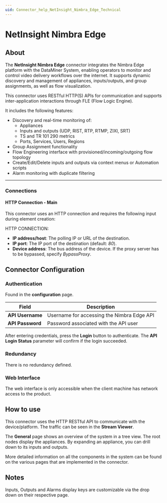 ```yaml
---
uid: Connector_help_NetInsight_Nimbra_Edge_Technical
---
```


# NetInsight Nimbra Edge

## About

The **NetInsight Nimbra Edge** connector integrates the Nimbra Edge platform with the DataMiner System, enabling operators to monitor and control video delivery workflows over the internet. It supports dynamic discovery and management of appliances, inputs/outputs, and group assignments, as well as flow visualization.

This connector uses RESTful HTTP(S) APIs for communication and supports inter-application interactions through FLE (Flow Logic Engine).

It includes the following features:

- Discovery and real-time monitoring of:
  - Appliances
  - Inputs and outputs (UDP, RIST, RTP, RTMP, ZIXI, SRT)
  - TS and TR 101 290 metrics
  - Ports, Services, Users, Regions
- Group Assignment functionality
- Flow Engineering interface with provisioned/incoming/outgoing flow topology
- Create/Edit/Delete inputs and outputs via context menus or Automation scripts
- Alarm monitoring with duplicate filtering
---

### Connections

#### HTTP Connection - Main

This connector uses an HTTP connection and requires the following input during element creation:

HTTP CONNECTION:

- **IP address/host**: The polling IP or URL of the destination.
- **IP port**: The IP port of the destination (default: *80*).
- **Device address**: The bus address of the device. If the proxy server has to be bypassed, specify *BypassProxy*.

## Connector Configuration
 
### Authentication

Found in the **configuration** page.

| Field        | Description                                      |
|--------------|--------------------------------------------------|
| **API Username** | Username for accessing the Nimbra Edge API |
| **API Password** | Password associated with the API user       |

After entering credentials, press the **Login** button to authenticate. The **API Login Status** parameter will confirm if the login succeeded.

### Redundancy

There is no redundancy defined.

### Web Interface

The web interface is only accessible when the client machine has network access to the product.

## How to use

This connector uses the HTTP RESTful API to communicate with the device/platform. The traffic can be seen in the **Stream Viewer**.

The **General** page shows an overview of the system in a tree view. The root nodes display the appliances. By expanding an appliance, you can drill down to its inputs and outputs.

More detailed information on all the components in the system can be found on the various pages that are implemented in the connector.

## Notes

Inputs, Outputs and Alarms display keys are customizable via the drop down on their respective page.